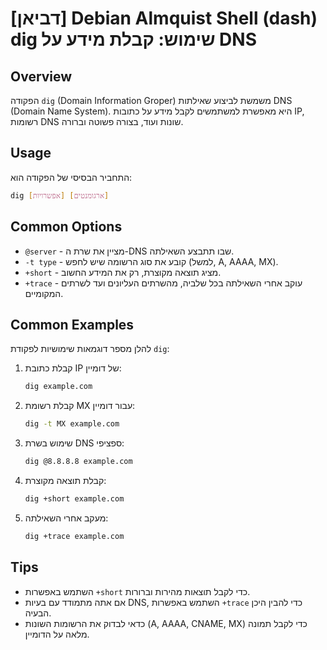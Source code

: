 # [דביאן] Debian Almquist Shell (dash) dig שימוש: קבלת מידע על DNS

## Overview
הפקודה `dig` (Domain Information Groper) משמשת לביצוע שאילתות DNS (Domain Name System). היא מאפשרת למשתמשים לקבל מידע על כתובות IP, רשומות DNS שונות ועוד, בצורה פשוטה וברורה.

## Usage
התחביר הבסיסי של הפקודה הוא:

```bash
dig [אפשרויות] [ארגומנטים]
```

## Common Options
- `@server` - מציין את שרת ה-DNS שבו תתבצע השאילתה.
- `-t type` - קובע את סוג הרשומה שיש לחפש (למשל, A, AAAA, MX).
- `+short` - מציג תוצאה מקוצרת, רק את המידע החשוב.
- `+trace` - עוקב אחרי השאילתה בכל שלביה, מהשרתים העליונים ועד לשרתים המקומיים.

## Common Examples
להלן מספר דוגמאות שימושיות לפקודת `dig`:

1. קבלת כתובת IP של דומיין:
   ```bash
   dig example.com
   ```

2. קבלת רשומת MX עבור דומיין:
   ```bash
   dig -t MX example.com
   ```

3. שימוש בשרת DNS ספציפי:
   ```bash
   dig @8.8.8.8 example.com
   ```

4. קבלת תוצאה מקוצרת:
   ```bash
   dig +short example.com
   ```

5. מעקב אחרי השאילתה:
   ```bash
   dig +trace example.com
   ```

## Tips
- השתמש באפשרות `+short` כדי לקבל תוצאות מהירות וברורות.
- אם אתה מתמודד עם בעיות DNS, השתמש באפשרות `+trace` כדי להבין היכן הבעיה.
- כדאי לבדוק את הרשומות השונות (A, AAAA, CNAME, MX) כדי לקבל תמונה מלאה על הדומיין.